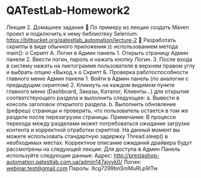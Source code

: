 # QATestLab-Homework2
Лекция 2. Домашнее задание  По примеру из лекции создать Maven проект и подключить к нему библиотеку Selenium. https://bitbucket.org/qatestlab_automation/lecture-2  Разработать скрипты в виде обычного приложения (с использованием метода main(): o Скрипт А. Логин в Админ панель 1. Открыть страницу Админ панели 2. Ввести логин, пароль и нажать кнопку Логин. 3. После входа в систему нажать на пиктограмме пользователя в верхнем правом углу и выбрать опцию «Выход.» o Скрипт Б. Проверка работоспособности главного меню Админ панели 1. Войти в Админ панель (по аналогии с предыдущим скриптом) 2. Кликнуть на каждом видимом пункте главного меню (Dashboard, Заказы, Каталог, Клиенты…) для открытия соответствующего раздела и выполнить следующее: a. Вывести в консоль заголовок открытого раздела. b. Выполнить обновление (рефреш) страницы и проверить, что пользователь остается в том же разделе после перезагрузки страницы. Примечания: В процессе перехода между разделами может потребоваться ожидание загрузки контента и корректной отработки скриптов. На данный момент вы можете использовать стандартную задержку Thread.sleep() в необходимых местах. Корректное описание ожиданий драйвера будут рассмотрены на следующей лекции. Для доступа в Админ Панель используйте следующие данные: Адрес: http://prestashop-automation.qatestlab.com.ua/admin147ajyvk0/ Логин: webinar.test@gmail.com Пароль: Xcg7299bnSmMuRLp9ITw
